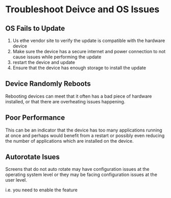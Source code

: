 # Troubleshoot Deivce and OS Issues

## OS Fails to Update

1. Us ethe vendor site to verify the update is compatible with the hardware device
2. Make sure the device has a secure internet and power connection to not cause issues while performing the update
3. restart the device and update
4. Ensure that the device has enough storage to install the update

## Device Randomly Reboots

Rebooting devices can meet that it often has a bad piece of hardware installed, or that there are overheating issues happening.

## Poor Performance

This can be an indicator that the device has too many applications running at once and perhaps would benefit from a restart or possibly even reducing the number of applications which are installed on the device.

## Autorotate Isues

Screens that do not auto rotate may have configuration issues at the operating system level or they may be facing configuration issues at the user level.

i.e. you need to enable the feature
